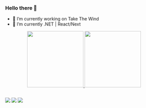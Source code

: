 ### Hello there 👋

- 🔭 I’m currently working on Take The Wind
- 🌱 I’m currently .NET | React/Next

<div align="center">
  <a href="https://github.com/tcdeoliveira">
  <img height="180em" src="https://github-readme-stats.vercel.app/api?username=tcdeoliveira&show_icons=true&include_all_commits=true&count_private=true"/>
  <img height="180em" src="https://github-readme-stats.vercel.app/api/top-langs/?username=tcdeoliveira&layout=compact&langs_count=7"/>
</div>

##
  
<div> 
  <a href="https://instagram.com/tcdeoliveira" target="_blank"><img src="https://img.shields.io/badge/-Instagram-%23E4405F?style=for-the-badge&logo=instagram&logoColor=white" target="_blank"></a>
  <a href = "mailto:oi.tiagoclaudio@gmail.com"><img src="https://img.shields.io/badge/-Gmail-%23333?style=for-the-badge&logo=gmail&logoColor=white" target="_blank"></a>
  <a href="https://www.linkedin.com/in/tcdeoliveiraa" target="_blank"><img src="https://img.shields.io/badge/-LinkedIn-%230077B5?style=for-the-badge&logo=linkedin&logoColor=white" target="_blank"></a> 
</div>
